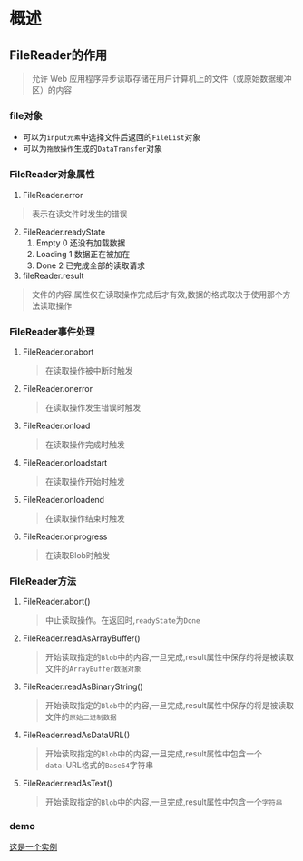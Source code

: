 # 概述

## FileReader的作用
> 允许 Web 应用程序异步读取存储在用户计算机上的文件（或原始数据缓冲区）的内容

### file对象
  - 可以为`input元素`中选择文件后返回的`FileList`对象
  - 可以为`拖放操作`生成的`DataTransfer`对象
  
### FileReader对象属性
1. FileReader.error
  > 表示在读文件时发生的错误
2. FileReader.readyState
   1. Empty 0 还没有加载数据
   2. Loading 1 数据正在被加在
   3. Done 2 已完成全部的读取请求
3. fileReader.result
  > 文件的内容.属性仅在读取操作完成后才有效,数据的格式取决于使用那个方法读取操作

### FileReader事件处理
1. FileReader.onabort
   > 在读取操作被中断时触发
2. FileReader.onerror
   > 在读取操作发生错误时触发
3. FileReader.onload
   > 在读取操作完成时触发
4. FileReader.onloadstart
   > 在读取操作开始时触发
5. FileReader.onloadend
   > 在读取操作结束时触发
6. FileReader.onprogress
   > 在读取Blob时触发

### FileReader方法
1. FileReader.abort()
   > 中止读取操作。在返回时,`readyState`为`Done`
2. FileReader.readAsArrayBuffer()
   > 开始读取指定的`Blob`中的内容,一旦完成,result属性中保存的将是被读取文件的`ArrayBuffer数据对象`
3. FileReader.readAsBinaryString()
   > 开始读取指定的`Blob`中的内容,一旦完成,result属性中保存的将是被读取文件的`原始二进制数据`
4. FileReader.readAsDataURL()
   > 开始读取指定的`Blob`中的内容,一旦完成,result属性中包含一个`data:`URL格式的`Base64`字符串
5. FileReader.readAsText()
   > 开始读取指定的`Blob`中的内容,一旦完成,result属性中包含一个`字符串`

### demo
[这是一个实例](https://github.com/oDen7/blog-md-demo/tree/main/upload)